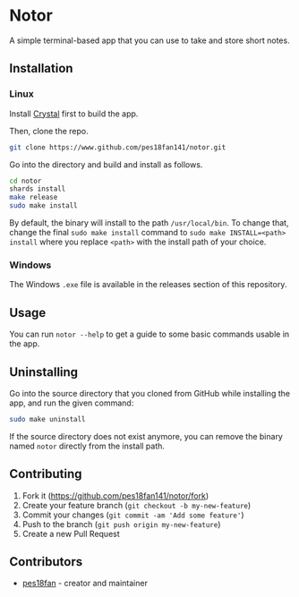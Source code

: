 # Notor

A simple terminal-based app that you can use to take and store short notes.

## Installation

### Linux

Install [Crystal](https://crystal-lang.org/install/) first to build the app.

Then, clone the repo.

```bash
git clone https://www.github.com/pes18fan141/notor.git
```

Go into the directory and build and install as follows.

```bash
cd notor
shards install
make release
sudo make install
```

By default, the binary will install to the path `/usr/local/bin`. To change that, change the final `sudo make install` command to `sudo make INSTALL=<path> install` where you replace `<path>` with the install path of your choice.

### Windows

The Windows `.exe` file is available in the releases section of this repository.

## Usage

You can run `notor --help` to get a guide to some basic commands usable in the app.

## Uninstalling

Go into the source directory that you cloned from GitHub while installing the app, and run the given command:

```bash
sudo make uninstall
```

If the source directory does not exist anymore, you can remove the binary named `notor` directly from the install path.

## Contributing

1. Fork it (<https://github.com/pes18fan141/notor/fork>)
2. Create your feature branch (`git checkout -b my-new-feature`)
3. Commit your changes (`git commit -am 'Add some feature'`)
4. Push to the branch (`git push origin my-new-feature`)
5. Create a new Pull Request

## Contributors

- [pes18fan](https://github.com/pes18fan141) - creator and maintainer
